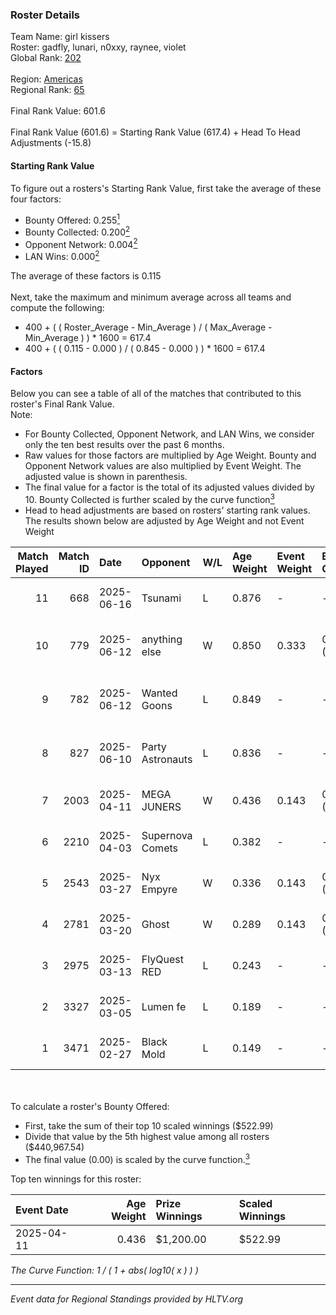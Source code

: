 ### Roster Details<br />
Team Name: girl kissers<br />
Roster: gadfly, lunari, n0xxy, raynee, violet<br />
Global Rank: [202](../../standings_global_2025_08_04.md)<br />
<br />
Region: [Americas]( ../../standings_americas_2025_08_04.md)<br />
Regional Rank: [65]( ../../standings_americas_2025_08_04.md)<br />
<br />
Final Rank Value:  601.6<br />
<br />
Final Rank Value (601.6) = Starting Rank Value (617.4) + Head To Head Adjustments (-15.8)<br />

#### Starting Rank Value<br />
To figure out a rosters's Starting Rank Value, first take the average of these four factors:<br />
- Bounty Offered: 0.255[<sup>1</sup>](#table2)
- Bounty Collected: 0.200[<sup>2</sup>](#table1)
- Opponent Network: 0.004[<sup>2</sup>](#table1)
- LAN Wins: 0.000[<sup>2</sup>](#table1)

The average of these factors is 0.115<br />
<br />
Next, take the maximum and minimum average across all teams and compute the following:<br />
- 400 + ( ( Roster_Average - Min_Average ) / ( Max_Average - Min_Average ) ) * 1600 = 617.4
- 400 + ( ( 0.115 - 0.000 ) / ( 0.845 - 0.000 ) ) * 1600 = 617.4


#### Factors<br />
Below you can see a table of all of the matches that contributed to this roster's Final Rank Value.<br />
Note:<br />

- For Bounty Collected, Opponent Network, and LAN Wins, we consider only the ten best results over the past 6 months.
- Raw values for those factors are multiplied by Age Weight. Bounty and Opponent Network values are also multiplied by Event Weight. The adjusted value is shown in parenthesis.
- The final value for a factor is the total of its adjusted values divided by 10. Bounty Collected is further scaled by the curve function[<sup>3</sup>](#curveFunction)
- Head to head adjustments are based on rosters' starting rank values. The results shown below are adjusted by Age Weight and not Event Weight
<span id="table1"></span><br />


| Match Played | Match ID | Date       | Opponent         | W/L | Age Weight | Event Weight | Bounty Collected | Opponent Network | LAN Wins  | H2H Adj. | Roster                                          |
| -: | -: | :- | :- | :- | :- | :- | :- | :- | :- | -: | :- |
|           11 |      668 | 2025-06-16 | Tsunami          | L   | 0.876      | -            | -                | -                | -         |   -12.61 | gadfly, lunari, n0xxy, raynee, violet           |
|           10 |      779 | 2025-06-12 | anything else    | W   | 0.850      | 0.333        | 0.003 (0.001)    | 0.123 (0.035)    | 0 (0.000) |    13.99 | gadfly, Lambchoppington, lunari, raynee, violet |
|            9 |      782 | 2025-06-12 | Wanted Goons     | L   | 0.849      | -            | -                | -                | -         |   -13.27 | gadfly, Lambchoppington, lunari, raynee, violet |
|            8 |      827 | 2025-06-10 | Party Astronauts | L   | 0.836      | -            | -                | -                | -         |    -8.22 | gadfly, Lambchoppington, n0xxy, raynee, violet  |
|            7 |     2003 | 2025-04-11 | MEGA JUNERS      | W   | 0.436      | 0.143        | 0.001 (0.000)    | 0.019 (0.001)    | 0 (0.000) |     6.25 | ashe, gadfly, lunari, raynee, violet            |
|            6 |     2210 | 2025-04-03 | Supernova Comets | L   | 0.382      | -            | -                | -                | -         |    -2.28 | ashe, gadfly, lunari, raynee, violet            |
|            5 |     2543 | 2025-03-27 | Nyx Empyre       | W   | 0.336      | 0.143        | 0.001 (0.000)    | 0.000 (0.000)    | 0 (0.000) |     3.79 | ashe, katalyyst, lunari, raynee, violet         |
|            4 |     2781 | 2025-03-20 | Ghost            | W   | 0.289      | 0.143        | 0.001 (0.000)    | 0.075 (0.003)    | 0 (0.000) |     4.50 | ashe, katalyyst, lunari, raynee, violet         |
|            3 |     2975 | 2025-03-13 | FlyQuest RED     | L   | 0.243      | -            | -                | -                | -         |    -2.54 | ashe, jesscas, lunari, raynee, violet           |
|            2 |     3327 | 2025-03-05 | Lumen fe         | L   | 0.189      | -            | -                | -                | -         |    -3.01 | ashe, jesscas, lunari, raynee, violet           |
|            1 |     3471 | 2025-02-27 | Black Mold       | L   | 0.149      | -            | -                | -                | -         |    -2.45 | ashe, jesscas, lunari, raynee, violet           |

<br />
<span id="table2"></span><br />
To calculate a roster's Bounty Offered:<br />

- First, take the sum of their top 10 scaled winnings ($522.99)
- Divide that value by the 5th highest value among all rosters ($440,967.54)
- The final value (0.00) is scaled by the curve function.[<sup>3</sup>](#curveFunction)

Top ten winnings for this roster:<br />

| Event Date | Age Weight | Prize Winnings | Scaled Winnings |
| :- | -: | :- | :- |
| 2025-04-11 |      0.436 | $1,200.00      | $522.99         |


<span id="curveFunction"></span>_The Curve Function: 1 / ( 1 + abs( log10( x ) ) )_<br />

---
_Event data for Regional Standings provided by HLTV.org_<br />
